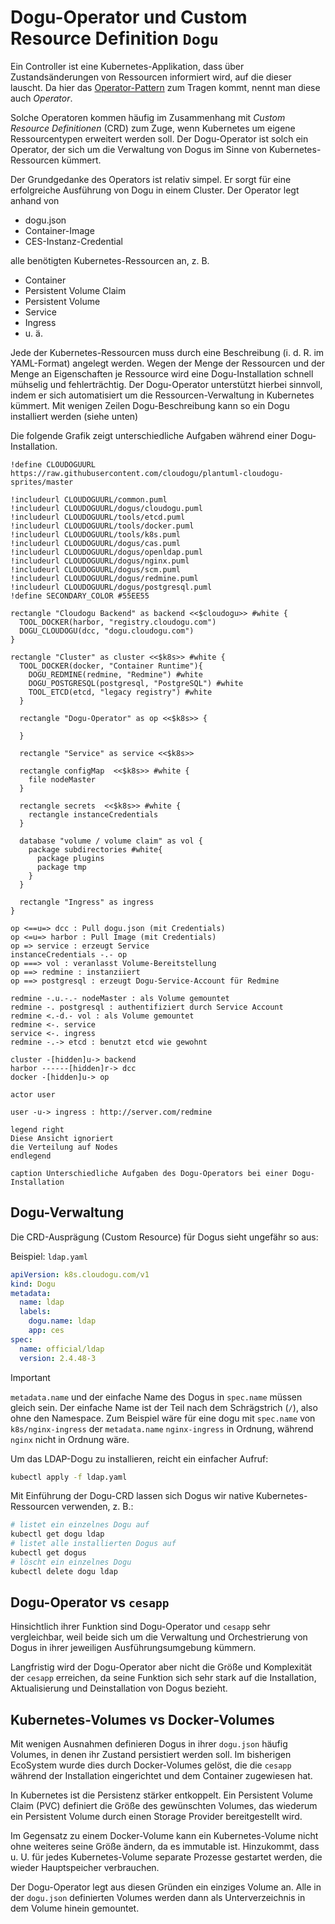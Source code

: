 # Dogu-Operator und Custom Resource Definition `Dogu`

Ein Controller ist eine Kubernetes-Applikation, dass über Zustandsänderungen von Ressourcen informiert wird, auf die dieser lauscht. Da hier das [Operator-Pattern](https://kubernetes.io/docs/concepts/extend-kubernetes/operator/) zum Tragen kommt, nennt man diese auch _Operator_. 

Solche Operatoren kommen häufig im Zusammenhang mit _Custom Resource Definitionen_ (CRD) zum Zuge, wenn Kubernetes um eigene Ressourcentypen erweitert werden soll. Der Dogu-Operator ist solch ein Operator, der sich um die Verwaltung von Dogus im Sinne von Kubernetes-Ressourcen kümmert.

Der Grundgedanke des Operators ist relativ simpel. Er sorgt für eine erfolgreiche Ausführung von Dogu in einem Cluster. Der Operator legt anhand von
- dogu.json
- Container-Image
- CES-Instanz-Credential

alle benötigten Kubernetes-Ressourcen an, z. B.
  - Container
  - Persistent Volume Claim
  - Persistent Volume
  - Service
  - Ingress
  - u. ä.
 
Jede der Kubernetes-Ressourcen muss durch eine Beschreibung (i. d. R. im YAML-Format) angelegt werden. Wegen der Menge der Ressourcen und der Menge an Eigenschaften je Ressource wird eine Dogu-Installation schnell mühselig und fehlerträchtig. Der Dogu-Operator unterstützt hierbei sinnvoll, indem er sich automatisiert um die Ressourcen-Verwaltung in Kubernetes kümmert. Mit wenigen Zeilen Dogu-Beschreibung kann so ein Dogu installiert werden (siehe unten)

Die folgende Grafik zeigt unterschiedliche Aufgaben während einer Dogu-Installation.

```uml
!define CLOUDOGUURL https://raw.githubusercontent.com/cloudogu/plantuml-cloudogu-sprites/master

!includeurl CLOUDOGUURL/common.puml
!includeurl CLOUDOGUURL/dogus/cloudogu.puml
!includeurl CLOUDOGUURL/tools/etcd.puml
!includeurl CLOUDOGUURL/tools/docker.puml
!includeurl CLOUDOGUURL/tools/k8s.puml
!includeurl CLOUDOGUURL/dogus/cas.puml
!includeurl CLOUDOGUURL/dogus/openldap.puml
!includeurl CLOUDOGUURL/dogus/nginx.puml
!includeurl CLOUDOGUURL/dogus/scm.puml
!includeurl CLOUDOGUURL/dogus/redmine.puml
!includeurl CLOUDOGUURL/dogus/postgresql.puml
!define SECONDARY_COLOR #55EE55

rectangle "Cloudogu Backend" as backend <<$cloudogu>> #white {
  TOOL_DOCKER(harbor, "registry.cloudogu.com")
  DOGU_CLOUDOGU(dcc, "dogu.cloudogu.com")
}

rectangle "Cluster" as cluster <<$k8s>> #white {
  TOOL_DOCKER(docker, "Container Runtime"){
    DOGU_REDMINE(redmine, "Redmine") #white
    DOGU_POSTGRESQL(postgresql, "PostgreSQL") #white
    TOOL_ETCD(etcd, "legacy registry") #white
  }

  rectangle "Dogu-Operator" as op <<$k8s>> {
    
  }

  rectangle "Service" as service <<$k8s>>

  rectangle configMap  <<$k8s>> #white {
    file nodeMaster
  }

  rectangle secrets  <<$k8s>> #white {
    rectangle instanceCredentials
  }

  database "volume / volume claim" as vol {
    package subdirectories #white{
      package plugins
      package tmp
    }
  }

  rectangle "Ingress" as ingress
}

op <==u=> dcc : Pull dogu.json (mit Credentials)
op <=u=> harbor : Pull Image (mit Credentials)
op => service : erzeugt Service
instanceCredentials -.- op
op ===> vol : veranlasst Volume-Bereitstellung
op ==> redmine : instanziiert
op ==> postgresql : erzeugt Dogu-Service-Account für Redmine

redmine -.u.-.- nodeMaster : als Volume gemountet
redmine -. postgresql : authentifiziert durch Service Account
redmine <.-d.- vol : als Volume gemountet
redmine <-. service
service <-. ingress
redmine -.-> etcd : benutzt etcd wie gewohnt

cluster -[hidden]u-> backend
harbor ------[hidden]r-> dcc
docker -[hidden]u-> op

actor user

user -u-> ingress : http://server.com/redmine

legend right
Diese Ansicht ignoriert
die Verteilung auf Nodes
endlegend

caption Unterschiedliche Aufgaben des Dogu-Operators bei einer Dogu-Installation
```

## Dogu-Verwaltung

Die CRD-Ausprägung (Custom Resource) für Dogus sieht ungefähr so aus:

Beispiel: `ldap.yaml`

```yaml
apiVersion: k8s.cloudogu.com/v1
kind: Dogu
metadata:
  name: ldap
  labels:
    dogu.name: ldap
    app: ces
spec:
  name: official/ldap
  version: 2.4.48-3
```

> [!IMPORTANT]
> `metadata.name` und der einfache Name des Dogus in `spec.name` müssen gleich sein.
> Der einfache Name ist der Teil nach dem Schrägstrich (`/`), also ohne den Namespace.
> Zum Beispiel wäre für eine dogu mit `spec.name` von `k8s/nginx-ingress` der `metadata.name` `nginx-ingress` in Ordnung, während `nginx` nicht in Ordnung wäre.

Um das LDAP-Dogu zu installieren, reicht ein einfacher Aufruf:

```bash
kubectl apply -f ldap.yaml
```

Mit Einführung der Dogu-CRD lassen sich Dogus wir native Kubernetes-Ressourcen verwenden, z. B.:

```bash
# listet ein einzelnes Dogu auf
kubectl get dogu ldap
# listet alle installierten Dogus auf
kubectl get dogus
# löscht ein einzelnes Dogu
kubectl delete dogu ldap
```

## Dogu-Operator vs `cesapp`

Hinsichtlich ihrer Funktion sind Dogu-Operator und `cesapp` sehr vergleichbar, weil beide sich um die Verwaltung und Orchestrierung von Dogus in ihrer jeweiligen Ausführungsumgebung kümmern.

Langfristig wird der Dogu-Operator aber nicht die Größe und Komplexität der `cesapp` erreichen, da seine Funktion sich sehr stark auf die Installation, Aktualisierung und Deinstallation von Dogus bezieht.

## Kubernetes-Volumes vs Docker-Volumes

Mit wenigen Ausnahmen definieren Dogus in ihrer `dogu.json` häufig Volumes, in denen ihr Zustand persistiert werden soll. Im bisherigen EcoSystem wurde dies durch Docker-Volumes gelöst, die die `cesapp` während der Installation eingerichtet und dem Container zugewiesen hat.

In Kubernetes ist die Persistenz stärker entkoppelt. Ein Persistent Volume Claim (PVC) definiert die Größe des gewünschten Volumes, das wiederum ein Persistent Volume durch einen Storage Provider bereitgestellt wird.

Im Gegensatz zu einem Docker-Volume kann ein Kubernetes-Volume nicht ohne weiteres seine Größe ändern, da es immutable ist. Hinzukommt, dass u. U. für jedes Kubernetes-Volume separate Prozesse gestartet werden, die wieder Hauptspeicher verbrauchen.

Der Dogu-Operator legt aus diesen Gründen ein einziges Volume an. Alle in der `dogu.json` definierten Volumes werden dann als Unterverzeichnis in dem Volume hinein gemountet.
